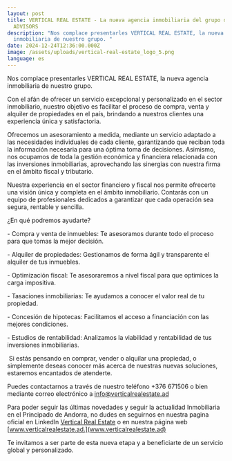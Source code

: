 ```yaml
---
layout: post
title: VERTICAL REAL ESTATE - La nueva agencia inmobiliaria del grupo de SUMMIT
  ADVISORS
description: "Nos complace presentarles VERTICAL REAL ESTATE, la nueva agencia
  inmobiliaria de nuestro grupo. "
date: 2024-12-24T12:36:00.000Z
image: /assets/uploads/vertical-real-estate_logo_5.png
language: es
---
```

Nos complace presentarles VERTICAL REAL ESTATE, la nueva agencia inmobiliaria de nuestro grupo. 

Con el afán de ofrecer un servicio excepcional y personalizado en el sector inmobiliario, nuestro objetivo es facilitar el proceso de compra, venta y alquiler de propiedades en el país, brindando a nuestros clientes una experiencia única y satisfactoria.

Ofrecemos un asesoramiento a medida, mediante un servicio adaptado a las necesidades individuales de cada cliente, garantizando que reciban toda la información necesaria para una óptima toma de decisiones. Asimismo, nos ocupamos de toda la gestión económica y financiera relacionada con las inversiones inmobiliarias, aprovechando las sinergias con nuestra firma en el ámbito fiscal y tributario. 

Nuestra experiencia en el sector financiero y fiscal nos permite ofrecerte una visión única y completa en el ámbito inmobiliario. Contarás con un equipo de profesionales dedicados a garantizar que cada operación sea segura, rentable y sencilla.

¿En qué podremos ayudarte?

\- Compra y venta de inmuebles: Te asesoramos durante todo el proceso para que tomas la mejor decisión.

\- Alquiler de propiedades: Gestionamos de forma ágil y transparente el alquiler de tus inmuebles.

\- Optimización fiscal: Te asesoraremos a nivel fiscal para que optimices la carga impositiva.

\- Tasaciones inmobiliarias: Te ayudamos a conocer el valor real de tu propiedad.

\- Concesión de hipotecas: Facilitamos el acceso a financiación con las mejores condiciones.

\- Estudios de rentabilidad: Analizamos la viabilidad y rentabilidad de tus inversiones inmobiliarias.

 Si estás pensando en comprar, vender o alquilar una propiedad, o simplemente deseas conocer más acerca de nuestras nuevas soluciones, estaremos encantados de atenderte. 

Puedes contactarnos a través de nuestro teléfono +376 671506 o bien mediante correo electrónico a [info@verticalrealestate.ad](mailto:info@verticalrealestate.ad)

Para poder seguir las últimas novedades y seguir la actualidad Inmobiliaria en el Principado de Andorra, no dudes en seguirnos en nuestra pagina oficial en LinkedIn [Vertical Real Estate](https://www.linkedin.com/company/vertical-real-estate-and/) o en nuestra página  web [www.verticalrealestate.ad.](www.verticalrealestate.ad)

[](www.verticalrealestate.ad)[](https://www.verticalrealestate.ad/)[](https://www.linkedin.com/company/vertical-real-estate-and/)[](https://www.linkedin.com/company/vertical-real-estate-and/)
Te invitamos a ser parte de esta nueva etapa y a beneficiarte de un servicio global y personalizado.
